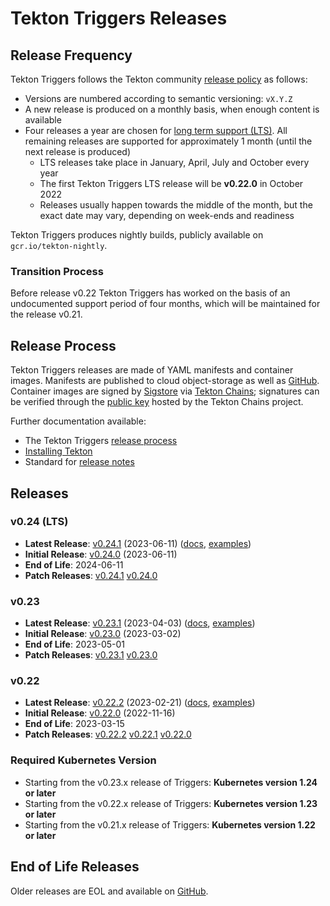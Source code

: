 # Tekton Triggers Releases

## Release Frequency

Tekton Triggers follows the Tekton community [release policy][release-policy]
as follows:

- Versions are numbered according to semantic versioning: `vX.Y.Z`
- A new release is produced on a monthly basis, when enough content is available
- Four releases a year are chosen for [long term support (LTS)](https://github.com/tektoncd/community/blob/main/releases.md#support-policy).
  All remaining releases are supported for approximately 1 month (until the next
  release is produced)
    - LTS releases take place in January, April, July and October every year
    - The first Tekton Triggers LTS release will be **v0.22.0** in October 2022
    - Releases usually happen towards the middle of the month, but the exact date
      may vary, depending on week-ends and readiness

Tekton Triggers produces nightly builds, publicly available on
`gcr.io/tekton-nightly`. 

### Transition Process

Before release v0.22 Tekton Triggers has worked on the basis of an undocumented
support period of four months, which will be maintained for the release v0.21.

## Release Process

Tekton Triggers releases are made of YAML manifests and container images.
Manifests are published to cloud object-storage as well as
[GitHub][tekton-triggers-releases]. Container images are signed by
[Sigstore][sigstore] via [Tekton Chains][tekton-chains]; signatures can be
verified through the [public key][chains-public-key] hosted by the Tekton Chains
project.

Further documentation available:

- The Tekton Triggers [release process][tekton-releases-docs]
- [Installing Tekton][tekton-installation]
- Standard for [release notes][release-notes-standards]

## Releases

### v0.24 (LTS)

- **Latest Release**: [v0.24.1][v0-24-1] (2023-06-11) ([docs][v0-24-1-docs], [examples][v0-24-1-examples])
- **Initial Release**: [v0.24.0][v0-24-0] (2023-06-11)
- **End of Life**: 2024-06-11
- **Patch Releases**: [v0.24.1][v0-24-1] [v0.24.0][v0-24-0]

### v0.23

- **Latest Release**: [v0.23.1][v0-23-1] (2023-04-03) ([docs][v0-23-1-docs], [examples][v0-23-1-examples])
- **Initial Release**: [v0.23.0][v0-23-0] (2023-03-02)
- **End of Life**: 2023-05-01
- **Patch Releases**: [v0.23.1][v0-23-1] [v0.23.0][v0-23-0]

### v0.22

- **Latest Release**: [v0.22.2][v0-22-2] (2023-02-21) ([docs][v0-22-2-docs], [examples][v0-22-2-examples])
- **Initial Release**: [v0.22.0][v0-22-0] (2022-11-16)
- **End of Life**: 2023-03-15
- **Patch Releases**: [v0.22.2][v0-22-2] [v0.22.1][v0-22-1] [v0.22.0][v0-22-0]

### Required Kubernetes Version

- Starting from the v0.23.x release of Triggers: **Kubernetes version 1.24 or later**
- Starting from the v0.22.x release of Triggers: **Kubernetes version 1.23 or later**
- Starting from the v0.21.x release of Triggers: **Kubernetes version 1.22 or later**

## End of Life Releases

Older releases are EOL and available on [GitHub][tekton-triggers-releases].


[release-policy]: https://github.com/tektoncd/community/blob/main/releases.md
[sigstore]: https://sigstore.dev
[tekton-chains]: https://github.com/tektoncd/chains
[tekton-triggers-releases]: https://github.com/tektoncd/triggers/releases
[chains-public-key]: https://github.com/tektoncd/chains/blob/main/tekton.pub
[tekton-releases-docs]: tekton/README.md
[tekton-installation]: docs/install.md
[release-notes-standards]:
    https://github.com/tektoncd/community/blob/main/standards.md#release-notes

[v0-21-0]: https://github.com/tektoncd/triggers/releases/tag/v0.21.0
[v0-22-0]: https://github.com/tektoncd/triggers/releases/tag/v0.21.0
[v0-22-1]: https://github.com/tektoncd/triggers/releases/tag/v0.22.1
[v0-22-2]: https://github.com/tektoncd/triggers/releases/tag/v0.22.2
[v0-22-2-docs]: https://github.com/tektoncd/triggers/tree/v0.22.2/docs#tekton-triggers
[v0-22-2-examples]: https://github.com/tektoncd/triggers/tree/v0.22.2/examples#examples
[v0-23-0]: https://github.com/tektoncd/triggers/releases/tag/v0.23.0
[v0-23-1]: https://github.com/tektoncd/triggers/releases/tag/v0.23.1
[v0-23-1-docs]: https://github.com/tektoncd/triggers/tree/v0.23.1/docs#tekton-triggers
[v0-23-1-examples]: https://github.com/tektoncd/triggers/tree/v0.23.1/examples#examples
[v0-24-0]: https://github.com/tektoncd/triggers/releases/tag/v0.24.0
[v0-24-1]: https://github.com/tektoncd/triggers/releases/tag/v0.24.1
[v0-24-1-docs]: https://github.com/tektoncd/triggers/tree/v0.24.1/docs#tekton-triggers
[v0-24-1-examples]: https://github.com/tektoncd/triggers/tree/v0.24.1/examples#examples

